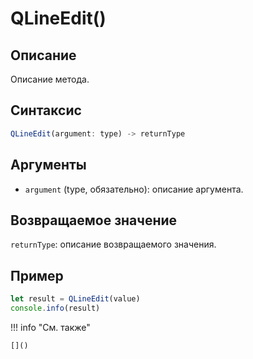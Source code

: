 # QLineEdit()

## Описание
Описание метода.

## Синтаксис
```javascript
QLineEdit(argument: type) -> returnType
```

## Аргументы
- `argument` (type, обязательно): описание аргумента.

## Возвращаемое значение
`returnType`: описание возвращаемого значения.

## Пример
```javascript linenums="1"
let result = QLineEdit(value)
console.info(result)
```

!!! info "См. также"

    []()

